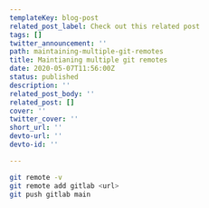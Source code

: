 ```yaml
---
templateKey: blog-post
related_post_label: Check out this related post
tags: []
twitter_announcement: ''
path: maintaining-multiple-git-remotes
title: Maintianing multiple git remotes
date: 2020-05-07T11:56:00Z
status: published
description: ''
related_post_body: ''
related_post: []
cover: ''
twitter_cover: ''
short_url: ''
devto-url: ''
devto-id: ''

---
```


``` bash
git remote -v
git remote add gitlab <url>
git push gitlab main
```
